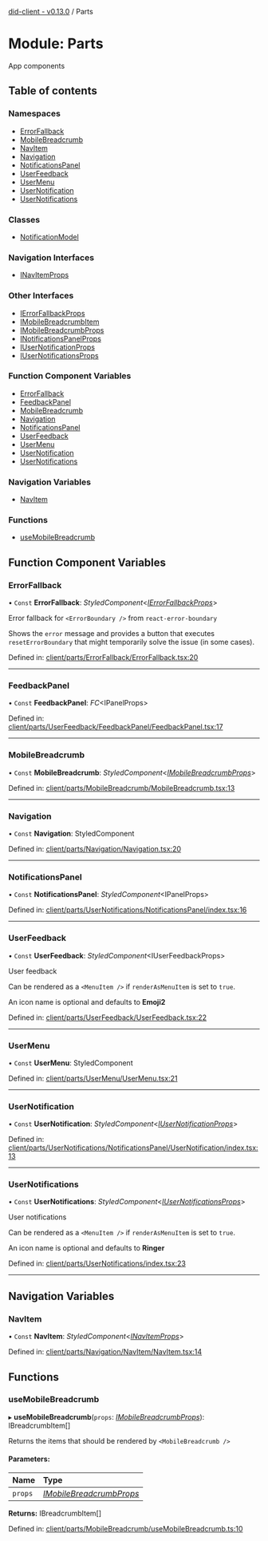 [did-client - v0.13.0](../README.md) / Parts

# Module: Parts

App components

## Table of contents

### Namespaces

- [ErrorFallback](parts.errorfallback.md)
- [MobileBreadcrumb](parts.mobilebreadcrumb.md)
- [NavItem](parts.navitem.md)
- [Navigation](parts.navigation.md)
- [NotificationsPanel](parts.notificationspanel.md)
- [UserFeedback](parts.userfeedback.md)
- [UserMenu](parts.usermenu.md)
- [UserNotification](parts.usernotification.md)
- [UserNotifications](parts.usernotifications.md)

### Classes

- [NotificationModel](../classes/parts.notificationmodel.md)

### Navigation Interfaces

- [INavItemProps](../interfaces/parts.inavitemprops.md)

### Other Interfaces

- [IErrorFallbackProps](../interfaces/parts.ierrorfallbackprops.md)
- [IMobileBreadcrumbItem](../interfaces/parts.imobilebreadcrumbitem.md)
- [IMobileBreadcrumbProps](../interfaces/parts.imobilebreadcrumbprops.md)
- [INotificationsPanelProps](../interfaces/parts.inotificationspanelprops.md)
- [IUserNotificationProps](../interfaces/parts.iusernotificationprops.md)
- [IUserNotificationsProps](../interfaces/parts.iusernotificationsprops.md)

### Function Component Variables

- [ErrorFallback](parts.md#errorfallback)
- [FeedbackPanel](parts.md#feedbackpanel)
- [MobileBreadcrumb](parts.md#mobilebreadcrumb)
- [Navigation](parts.md#navigation)
- [NotificationsPanel](parts.md#notificationspanel)
- [UserFeedback](parts.md#userfeedback)
- [UserMenu](parts.md#usermenu)
- [UserNotification](parts.md#usernotification)
- [UserNotifications](parts.md#usernotifications)

### Navigation Variables

- [NavItem](parts.md#navitem)

### Functions

- [useMobileBreadcrumb](parts.md#usemobilebreadcrumb)

## Function Component Variables

### ErrorFallback

• `Const` **ErrorFallback**: *StyledComponent*<[*IErrorFallbackProps*](../interfaces/parts.ierrorfallbackprops.md)\>

Error fallback for `<ErrorBoundary />`  from
`react-error-boundary`

Shows the `error` message and provides a
button that  executes `resetErrorBoundary` that might
temporarily solve the issue (in some cases).

Defined in: [client/parts/ErrorFallback/ErrorFallback.tsx:20](https://github.com/Puzzlepart/did/blob/dev/client/parts/ErrorFallback/ErrorFallback.tsx#L20)

___

### FeedbackPanel

• `Const` **FeedbackPanel**: *FC*<IPanelProps\>

Defined in: [client/parts/UserFeedback/FeedbackPanel/FeedbackPanel.tsx:17](https://github.com/Puzzlepart/did/blob/dev/client/parts/UserFeedback/FeedbackPanel/FeedbackPanel.tsx#L17)

___

### MobileBreadcrumb

• `Const` **MobileBreadcrumb**: *StyledComponent*<[*IMobileBreadcrumbProps*](../interfaces/parts.imobilebreadcrumbprops.md)\>

Defined in: [client/parts/MobileBreadcrumb/MobileBreadcrumb.tsx:13](https://github.com/Puzzlepart/did/blob/dev/client/parts/MobileBreadcrumb/MobileBreadcrumb.tsx#L13)

___

### Navigation

• `Const` **Navigation**: StyledComponent

Defined in: [client/parts/Navigation/Navigation.tsx:20](https://github.com/Puzzlepart/did/blob/dev/client/parts/Navigation/Navigation.tsx#L20)

___

### NotificationsPanel

• `Const` **NotificationsPanel**: *StyledComponent*<IPanelProps\>

Defined in: [client/parts/UserNotifications/NotificationsPanel/index.tsx:16](https://github.com/Puzzlepart/did/blob/dev/client/parts/UserNotifications/NotificationsPanel/index.tsx#L16)

___

### UserFeedback

• `Const` **UserFeedback**: *StyledComponent*<IUserFeedbackProps\>

User feedback

Can be rendered as a `<MenuItem />` if `renderAsMenuItem`
is set to `true`.

An icon name is optional and defaults to **Emoji2**

Defined in: [client/parts/UserFeedback/UserFeedback.tsx:22](https://github.com/Puzzlepart/did/blob/dev/client/parts/UserFeedback/UserFeedback.tsx#L22)

___

### UserMenu

• `Const` **UserMenu**: StyledComponent

Defined in: [client/parts/UserMenu/UserMenu.tsx:21](https://github.com/Puzzlepart/did/blob/dev/client/parts/UserMenu/UserMenu.tsx#L21)

___

### UserNotification

• `Const` **UserNotification**: *StyledComponent*<[*IUserNotificationProps*](../interfaces/parts.iusernotificationprops.md)\>

Defined in: [client/parts/UserNotifications/NotificationsPanel/UserNotification/index.tsx:13](https://github.com/Puzzlepart/did/blob/dev/client/parts/UserNotifications/NotificationsPanel/UserNotification/index.tsx#L13)

___

### UserNotifications

• `Const` **UserNotifications**: *StyledComponent*<[*IUserNotificationsProps*](../interfaces/parts.iusernotificationsprops.md)\>

User notifications

Can be rendered as a `<MenuItem />` if `renderAsMenuItem`
is set to `true`.

An icon name is optional and defaults to **Ringer**

Defined in: [client/parts/UserNotifications/index.tsx:23](https://github.com/Puzzlepart/did/blob/dev/client/parts/UserNotifications/index.tsx#L23)

___

## Navigation Variables

### NavItem

• `Const` **NavItem**: *StyledComponent*<[*INavItemProps*](../interfaces/parts.inavitemprops.md)\>

Defined in: [client/parts/Navigation/NavItem/NavItem.tsx:14](https://github.com/Puzzlepart/did/blob/dev/client/parts/Navigation/NavItem/NavItem.tsx#L14)

## Functions

### useMobileBreadcrumb

▸ **useMobileBreadcrumb**(`props`: [*IMobileBreadcrumbProps*](../interfaces/parts.imobilebreadcrumbprops.md)): IBreadcrumbItem[]

Returns the items that should be rendered by
`<MobileBreadcrumb />`

#### Parameters:

Name | Type |
:------ | :------ |
`props` | [*IMobileBreadcrumbProps*](../interfaces/parts.imobilebreadcrumbprops.md) |

**Returns:** IBreadcrumbItem[]

Defined in: [client/parts/MobileBreadcrumb/useMobileBreadcrumb.ts:10](https://github.com/Puzzlepart/did/blob/dev/client/parts/MobileBreadcrumb/useMobileBreadcrumb.ts#L10)
